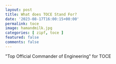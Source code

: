 ```yaml
---
layout: post
title: What does TOCE Stand For?
date: '2023-08-17T16:00:15+00:00'
permalink: toce
image: hamandmilk.jpg
categories: [ zipf, toce ]
featured: false
comments: false 
---
```


"Top Official Commander of Engineering" for TOCE